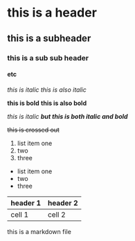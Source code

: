 # this is a header

## this is a subheader

### this is a sub sub header

#### etc


*this is italic*
_this is also italic_

__this is bold__
**this is also bold**

*this is italic __but this is both italic and bold__*

~~this is crossed out~~

1. list item one 
2. two
3. three

* list item one
* two
* three

header 1 | header 2
-------- | --------
cell 1 | cell 2

this is a markdown file
